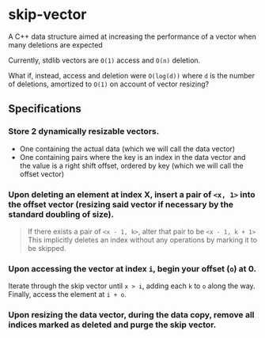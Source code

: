 # skip-vector
A C++ data structure aimed at increasing the performance of a vector when many deletions are expected

Currently, stdlib vectors are `O(1)` access and `O(n)` deletion.

What if, instead, access and deletion were `O(log(d))` where `d` is the number of deletions, amortized to `O(1)` on account of vector resizing?

## Specifications
### Store 2 dynamically resizable vectors.
- One containing the actual data (which we will call the data vector)
- One containing pairs where the key is an index in the data vector and the value is a right shift offset, ordered by key (which we will call the offset vector)

### Upon deleting an element at index X, insert a pair of `<x, 1>` into the offset vector (resizing said vector if necessary by the standard doubling of size).
> If there exists a pair of `<x - 1, k>`, alter that pair to be `<x - 1, k + 1>`
This implicitly deletes an index without any operations by marking it to be skipped.

### Upon accessing the vector at index `i`, begin your offset (`o`) at 0.
Iterate through the skip vector until `x > i`, adding each `k` to `o` along the way.
Finally, access the element at `i + o`.

### Upon resizing the data vector, during the data copy, remove all indices marked as deleted and purge the skip vector.
